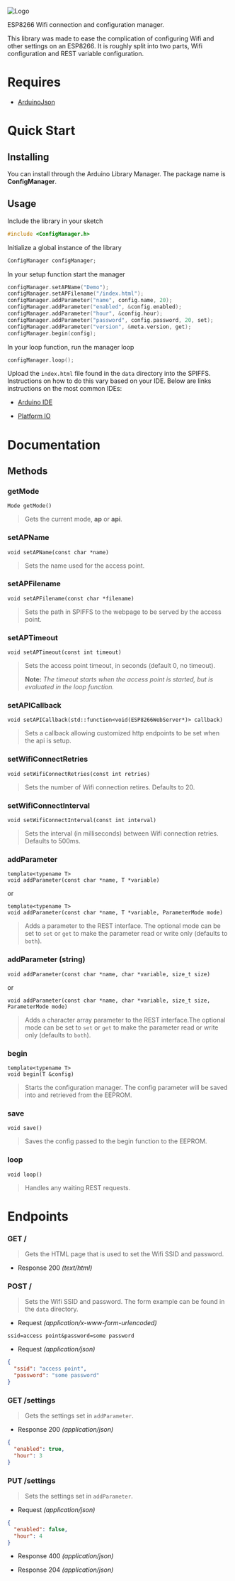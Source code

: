 ![Logo](http://svg.wiersma.co.za/github/project?lang=cpp&title=ConfigManager&tag=wifi%20configuration%20manager)

ESP8266 Wifi connection and configuration manager.

This library was made to ease the complication of configuring Wifi and other
settings on an ESP8266. It is roughly split into two parts, Wifi configuration
and REST variable configuration.

# Requires

* [ArduinoJson](https://github.com/bblanchon/ArduinoJson)

# Quick Start

## Installing

You can install through the Arduino Library Manager. The package name is
**ConfigManager**.

## Usage

Include the library in your sketch

```cpp
#include <ConfigManager.h>
```

Initialize a global instance of the library

```cpp
ConfigManager configManager;
```

In your setup function start the manager

```cpp
configManager.setAPName("Demo");
configManager.setAPFilename("/index.html");
configManager.addParameter("name", config.name, 20);
configManager.addParameter("enabled", &config.enabled);
configManager.addParameter("hour", &config.hour);
configManager.addParameter("password", config.password, 20, set);
configManager.addParameter("version", &meta.version, get);
configManager.begin(config);
```

In your loop function, run the manager loop

```cpp
configManager.loop();
```

Upload the ```index.html``` file found in the ```data``` directory into the SPIFFS.
Instructions on how to do this vary based on your IDE. Below are links instructions
on the most common IDEs:

* [Arduino IDE](https://github.com/esp8266/Arduino/blob/master/doc/filesystem.md#uploading-files-to-file-system)

* [Platform IO](http://docs.platformio.org/en/stable/platforms/espressif.html#uploading-files-to-file-system-spiffs)

# Documentation

## Methods

### getMode
```
Mode getMode()
```
> Gets the current mode, **ap** or **api**.

### setAPName
```
void setAPName(const char *name)
```
> Sets the name used for the access point.

### setAPFilename
```
void setAPFilename(const char *filename)
```
> Sets the path in SPIFFS to the webpage to be served by the access point.

### setAPTimeout
```
void setAPTimeout(const int timeout)
```
> Sets the access point timeout, in seconds (default 0, no timeout).
>
> **Note:** *The timeout starts when the access point is started, but is evaluated in the loop function.*

### setAPICallback
```
void setAPICallback(std::function<void(ESP8266WebServer*)> callback)
```
> Sets a callback allowing customized http endpoints to be set when the api is setup.

### setWifiConnectRetries
```
void setWifiConnectRetries(const int retries)
```
> Sets the number of Wifi connection retires. Defaults to 20.

### setWifiConnectInterval
```
void setWifiConnectInterval(const int interval)
```
> Sets the interval (in milliseconds) between Wifi connection retries. Defaults to 500ms.

### addParameter
```
template<typename T>
void addParameter(const char *name, T *variable)
```
or
```
template<typename T>
void addParameter(const char *name, T *variable, ParameterMode mode)
```
> Adds a parameter to the REST interface. The optional mode can be set to ```set```
> or ```get``` to make the parameter read or write only (defaults to ```both```).

### addParameter (string)
```
void addParameter(const char *name, char *variable, size_t size)
```
or
```
void addParameter(const char *name, char *variable, size_t size, ParameterMode mode)
```
> Adds a character array parameter to the REST interface.The optional mode can be set to ```set```
> or ```get``` to make the parameter read or write only (defaults to ```both```).

### begin
```
template<typename T>
void begin(T &config)
```
> Starts the configuration manager. The config parameter will be saved into
> and retrieved from the EEPROM.

### save
```
void save()
```
> Saves the config passed to the begin function to the EEPROM.

### loop
```
void loop()
```
> Handles any waiting REST requests.

# Endpoints

### GET /

> Gets the HTML page that is used to set the Wifi SSID and password.

+ Response 200 *(text/html)*

### POST /

> Sets the Wifi SSID and password. The form example can be found in the ```data``` directory.

+ Request *(application/x-www-form-urlencoded)*

```
ssid=access point&password=some password
```

+ Request *(application/json)*

```json
{
  "ssid": "access point",
  "password": "some password"
}
```

### GET /settings

> Gets the settings set in ```addParameter```.

+ Response 200 *(application/json)*

```json
{
  "enabled": true,
  "hour": 3
}
```

### PUT /settings

> Sets the settings set in ```addParameter```.

+ Request *(application/json)*

```json
{
  "enabled": false,
  "hour": 4
}
```

+ Response 400 *(application/json)*

+ Response 204 *(application/json)*
